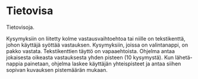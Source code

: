 # Tietovisa
Tietovisoja.

Kysymyksiin on liitetty kolme vastausvaihtoehtoa tai niille on tekstikenttä, johon käyttäjä syöttää vastauksen. Kysymyksiin, joissa on valintanappi, on pakko vastata. Tekstikenttien täyttö on vapaaehtoista. Ohjelma antaa jokaisesta oikeasta vastauksesta yhden pisteen (10 kysymystä). Kun lähetä-nappia painetaan, ohjelma laskee käyttäjän yhteispisteet ja antaa siihen sopivan kuvauksen pistemäärän mukaan.
